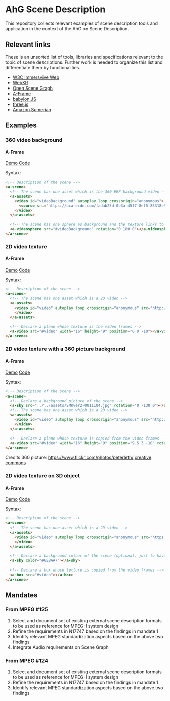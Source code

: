 # AhG Scene Description

This repository collects relevant examples of scene description
tools and application in the context of the AhG on Scene Description.


## Relevant links

These is an unsorted list of tools, libraries and specifications relevant to the topic of scene descriptions.
Further work is needed to organize this list and differentiate them by functionalities.

- [W3C Immersvive Web](https://www.w3.org/immersive-web/)
- [WebXR](https://immersive-web.github.io/webxr/)
- [Open Scene Graph](http://www.openscenegraph.org/)
- [A-Frame](https://aframe.io/)
- [babylon.JS](https://www.babylonjs.com/)
- [three.js](https://threejs.org/)
- [Amazon Sumerian](https://aws.amazon.com/sumerian/)

## Examples

### 360 video background

#### A-Frame

[Demo](https://mpeggroup.github.io/AhG-Scene-Description/examples/360_video_background/aframe-mp4.html)
[Code](https://github.com/MPEGGroup/AhG-Scene-Description/blob/master/examples/360_video_background/aframe-mp4.html)

Syntax:

```html
<!-- Description of the scene -->
<a-scene>
  <!-- The scene has one asset which is the 360 ERP background video -->
  <a-assets>
    <video id="videoBackground" autoplay loop crossorigin="anonymous">
      <source src="https://ucarecdn.com/fadab25d-0b3a-45f7-8ef5-85318e92a261/"></source>
    </video>
  </a-assets>

  <!-- The scene has one sphere as background and the texture links to the declared video asset -->
  <a-videosphere src="#videoBackground" rotation="0 180 0"></a-videosphere>
</a-scene>
```

### 2D video texture

#### A-Frame

[Demo](https://mpeggroup.github.io/AhG-Scene-Description/examples/2D_video_texture/aframe-mp4.html)
[Code](https://github.com/MPEGGroup/AhG-Scene-Description/blob/master/examples/2D_video_texture/aframe-mp4.html)

Syntax:

```html
<!-- Description of the scene -->
<a-scene>
  <!-- The scene has one asset which is a 2D video -->
  <a-assets>
    <video id="video" autoplay loop crossorigin="anonymous" src="http://commondatastorage.googleapis.com/gtv-videos-bucket/sample/BigBuckBunny.mp4">
    </video>
  </a-assets>
  
  <!-- Declare a plane whose texture is the video frames -->
  <a-video src="#video" width="16" height="9" position="0 0 -10"></a-video>
</a-scene>
```

### 2D video texture with a 360 picture background

#### A-Frame

[Demo](https://mpeggroup.github.io/AhG-Scene-Description/examples/2D_video_texture_with_360_picture_background/aframe-mp4-jpeg.html)
[Code](https://github.com/MPEGGroup/AhG-Scene-Description/blob/master/examples/2D_video_texture_with_360_picture_background/aframe-mp4-jpeg.html)

Syntax:

```html
<!-- Description of the scene -->
<a-scene>
  <!-- Declare a background picture of the scene -->
  <a-sky src="../../assets/SMKver2-0011104.jpg" rotation="0 -130 0"></a-sky>
  <!-- The scene has one asset which is a 2D video -->
  <a-assets>
    <video id="video" autoplay loop crossorigin="anonymous" src="http://commondatastorage.googleapis.com/gtv-videos-bucket/sample/BigBuckBunny.mp4">
    </video>
  </a-assets>
      
  <!-- Declare a plane whose texture is copied from the video frames -->
  <a-video src="#video" width="16" height="9" position="9.5 3 -10" rotation="0 -36 -0.5" scale="1.3 1.75 1"></a-video>
</a-scene>
```

Credits 360 picture: https://www.flickr.com/photos/peterleth/ [creative commons](https://creativecommons.org/licenses/by/2.0/)


### 2D video texture on 3D object

#### A-Frame

[Demo](https://mpeggroup.github.io/AhG-Scene-Description/examples/2D_video_texture_on_3D_object/aframe-mp4.html)
[Code](https://github.com/MPEGGroup/AhG-Scene-Description/blob/master/examples/2D_video_texture_on_3D_object/aframe-mp4.html)

Syntax:

```html
<!-- Description of the scene -->
<a-scene>
  <!-- The scene has one asset which is a 2D video -->
  <a-assets>
    <video id="video" autoplay loop crossorigin="anonymous" src="https://commondatastorage.googleapis.com/gtv-videos-bucket/sample/BigBuckBunny.mp4" muted>
    </video>
  </a-assets>
      
  <!-- Declare a background colour of the scene (optional, just to have a better constrast with the video) -->
  <a-sky color="#6EBAA7"></a-sky>
      
  <!-- Declare a box whose texture is copied from the video frames -->
  <a-box src="#video"></a-box>
</a-scene>
```

## Mandates
### From MPEG #125

1.	Select and document set of existing external scene description formats to be used as reference for MPEG-I system design
2.	Refine the requirements in N17747 based on the findings in mandate 1
3.	Identify relevant MPEG standardization aspects based on the above two findings 
4.	Integrate Audio requirements on Scene Graph


### From MPEG #124

1. Select and document set of existing external scene description formats to be used as reference for MPEG-I system design
2. Refine the requirements in N17747 based on the findings in mandate 1
3. Identify relevant MPEG standardization aspects based on the above two findings
